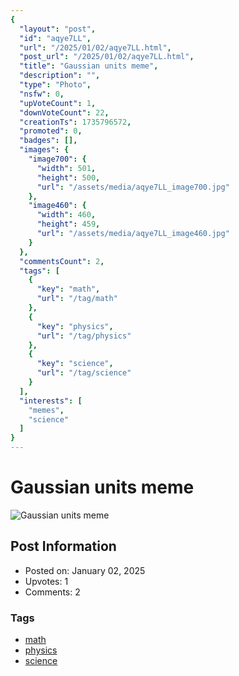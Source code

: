 ```yaml
---
{
  "layout": "post",
  "id": "aqye7LL",
  "url": "/2025/01/02/aqye7LL.html",
  "post_url": "/2025/01/02/aqye7LL.html",
  "title": "Gaussian units meme",
  "description": "",
  "type": "Photo",
  "nsfw": 0,
  "upVoteCount": 1,
  "downVoteCount": 22,
  "creationTs": 1735796572,
  "promoted": 0,
  "badges": [],
  "images": {
    "image700": {
      "width": 501,
      "height": 500,
      "url": "/assets/media/aqye7LL_image700.jpg"
    },
    "image460": {
      "width": 460,
      "height": 459,
      "url": "/assets/media/aqye7LL_image460.jpg"
    }
  },
  "commentsCount": 2,
  "tags": [
    {
      "key": "math",
      "url": "/tag/math"
    },
    {
      "key": "physics",
      "url": "/tag/physics"
    },
    {
      "key": "science",
      "url": "/tag/science"
    }
  ],
  "interests": [
    "memes",
    "science"
  ]
}
---
```


# Gaussian units meme

![Gaussian units meme](/assets/media/aqye7LL_image700.jpg)

## Post Information

- Posted on: January 02, 2025
- Upvotes: 1
- Comments: 2

### Tags

- [math](/tag/math)
- [physics](/tag/physics)
- [science](/tag/science)
